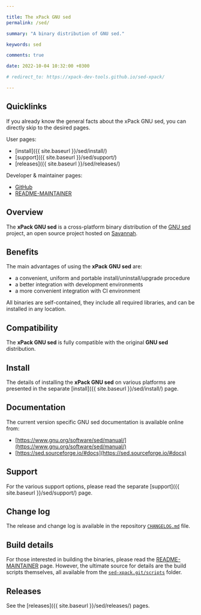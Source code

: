 ```yaml
---

title: The xPack GNU sed
permalink: /sed/

summary: "A binary distribution of GNU sed."

keywords: sed

comments: true

date: 2022-10-04 10:32:00 +0300

# redirect_to: https://xpack-dev-tools.github.io/sed-xpack/

---
```


## Quicklinks

If you already know the general facts about the xPack GNU sed, you can
directly skip to the desired pages.

User pages:

- [install]({{ site.baseurl }}/sed/install/)
- [support]({{ site.baseurl }}/sed/support/)
- [releases]({{ site.baseurl }}/sed/releases/)

Developer & maintainer pages:

- [GitHub](https://github.com/xpack-dev-tools/sed-xpack/)
- [README-MAINTAINER](https://github.com/xpack-dev-tools/sed-xpack/blob/xpack/README-MAINTAINER.md)

## Overview

The **xPack GNU sed** is a cross-platform binary distribution of the
[GNU sed](https://www.gnu.org/software/sed/) project,
an open source project hosted on
[Savannah](https://git.savannah.gnu.org/gitweb/?p=sed.git).

## Benefits

The main advantages of using the **xPack GNU sed** are:

- a convenient, uniform and portable install/uninstall/upgrade procedure
- a better integration with development environments
- a more convenient integration with CI environment

All binaries are self-contained, they include all required libraries,
and can be installed in any location.

## Compatibility

The **xPack GNU sed** is fully compatible with the original **GNU sed**
distribution.

## Install

The details of installing the **xPack GNU sed** on various platforms are
presented in the separate
[install]({{ site.baseurl }}/sed/install/) page.

## Documentation

The current version specific GNU sed documentation is available online from:

- [https://www.gnu.org/software/sed/manual/](https://www.gnu.org/software/sed/manual/)
- [https://sed.sourceforge.io/#docs](https://sed.sourceforge.io/#docs)

## Support

For the various support options, please read the separate
[support]({{ site.baseurl }}/sed/support/) page.

## Change log

The release and change log is available in the repository
[`CHANGELOG.md`](https://github.com/xpack-dev-tools/sed-xpack/blob/xpack/CHANGELOG.md) file.

## Build details

For those interested in building the binaries, please read the
[README-MAINTAINER](https://github.com/xpack-dev-tools/sed-xpack/blob/xpack/README-MAINTAINER.md)
page.
However, the ultimate source for details are the build scripts themselves,
all available from the
[`sed-xpack.git/scripts`](https://github.com/xpack-dev-tools/sed-xpack/tree/xpack/scripts/)
folder.

## Releases

See the [releases]({{ site.baseurl }}/sed/releases/) pages.
